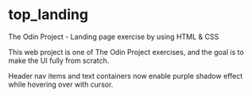 # top_landing
The Odin Project - Landing page exercise by using HTML &amp; CSS

This web project is one of The Odin Project exercises, and the goal is to make the UI fully from scratch.

Header nav items and text containers now enable purple shadow effect while hovering over with cursor.